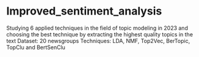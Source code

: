 # Improved_sentiment_analysis
Studying 6 applied techniques in the field of topic modeling in 2023 and choosing the best technique by extracting the highest quality topics in the text Dataset: 20 newsgroups Techniques: LDA, NMF, Top2Vec, BerTopic, TopClu and BertSenClu
